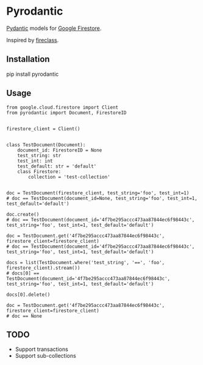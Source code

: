 # Pyrodantic

[Pydantic](https://pydantic-docs.helpmanual.io/) models for [Google Firestore](https://cloud.google.com/firestore).

Inspired by [fireclass](https://github.com/nabla-c0d3/fireclass).

## Installation
pip install pyrodantic

## Usage

```python3
from google.cloud.firestore import Client
from pyrodantic import Document, FirestoreID


firestore_client = Client()


class TestDocument(Document):
    document_id: FirestoreID = None
    test_string: str
    test_int: int
    test_default: str = 'default'
    class Firestore:
        collection = 'test-collection'


doc = TestDocument(firestore_client, test_string='foo', test_int=1)
# doc == TestDocument(document_id=None, test_string='foo', test_int=1, test_default='default')

doc.create()
# doc == TestDocument(document_id='4f7be295accc473aa87844ec6f98443c', test_string='foo', test_int=1, test_default='default')

doc = TestDocument.get('4f7be295accc473aa87844ec6f98443c', firestore_client=firestore_client)
# doc == TestDocument(document_id='4f7be295accc473aa87844ec6f98443c', test_string='foo', test_int=1, test_default='default')

docs = list(TestDocument.where('test_string', '==', 'foo', firestore_client).stream())
# docs[0] == TestDocument(document_id='4f7be295accc473aa87844ec6f98443c', test_string='foo', test_int=1, test_default='default')

docs[0].delete()

doc = TestDocument.get('4f7be295accc473aa87844ec6f98443c', firestore_client=firestore_client)
# doc == None
```

## TODO

* Support transactions
* Support sub-collections
